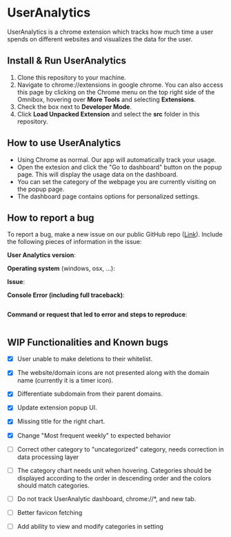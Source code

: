 # UserAnalytics

UserAnalytics is a chrome extension which tracks how much time a user spends on different websites and visualizes the data for the user.

## Install & Run UserAnalytics
1. Clone this repository to your machine.
2. Navigate to chrome://extensions in google chrome. You can also access this page by clicking on the Chrome menu on the top right side of the Omnibox, hovering over **More Tools** and selecting **Extensions**.
3. Check the box next to **Developer Mode**.
4. Click **Load Unpacked Extension** and select the **src** folder in this repository.

## How to use UserAnalytics
- Using Chrome as normal. Our app will automatically track your usage. 
- Open the extesion and click the "Go to dashboard" button on the popup page. This will display the usage data on the dashboard.
- You can set the category of the webpage you are currently visiting on the popup page.
- The dashboard page contains options for personalized settings.


## How to report a bug

To report a bug, make a new issue on our public GitHub repo ([Link](https://github.com/patrick-sharp/UserAnalytics)). Include the following pieces of information in the issue:

<!-- THIS INFORMATION IS MANDATORY - YOUR ISSUE WILL BE CLOSED IF IT IS MISSING.
Please format any code or console output with three ticks ``` above and below. -->

**User Analytics version**:

**Operating system** (windows, osx, ...):

**Issue**:



**Console Error (including full traceback)**:
```

```

**Command or request that led to error and steps to reproduce**:
```

```


## WIP Functionalities and Known bugs
- [x] User unable to make deletions to their whitelist.
- [x] The website/domain icons are not presented along with the domain name (currently it is a timer icon).
- [X] Differentiate subdomain from their parent domains.
- [x] Update extension popup UI.
- [x] Missing title for the right chart.
- [X] Change "Most frequent weekly" to expected behavior
- [ ] Correct other category to "uncategorized" category, needs correction in data processing layer
- [ ] The category chart needs unit when hovering. Categories should be displayed according to the order in descending order and the colors should match categories.
- [ ] Do not track UserAnalytic dashboard, chrome://*, and new tab.
- [ ] Better favicon fetching
- [ ] Add ability to view and modify categories in setting


